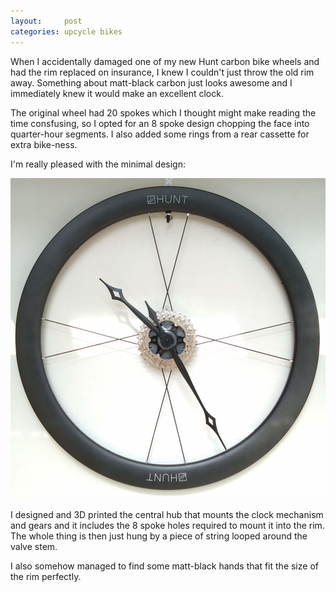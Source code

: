 ```yaml
---
layout:     post
categories: upcycle bikes
---
```


When I accidentally damaged one of my new Hunt carbon bike wheels and had the rim replaced on insurance, I knew I couldn't just throw the old rim away. Something about matt-black carbon just looks awesome and I immediately knew it would make an excellent clock.

The original wheel had 20 spokes which I thought might make reading the time consfusing, so I opted for an 8 spoke design chopping the face into quarter-hour segments. I also added some rings from a rear cassette for extra bike-ness.

I'm really pleased with the minimal design:

![Finished bike wheel clock](/img/bike_wheel_clock.jpg)

I designed and 3D printed the central hub that mounts the clock mechanism and gears and it includes the 8 spoke holes required to mount it into the rim. The whole thing is then just hung by a piece of string looped around the valve stem.

I also somehow managed to find some matt-black hands that fit the size of the rim perfectly.